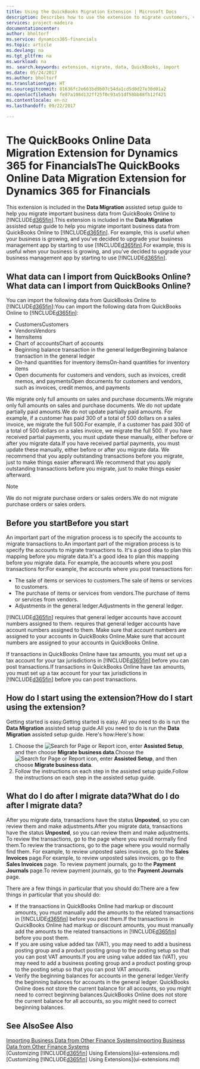 ```yaml
---
title: Using the QuickBooks Migration Extension | Microsoft Docs
description: Describes how to use the extension to migrate customers, vendors, items, and accounts from QuickBooks Online to Financials.
services: project-madeira
documentationcenter: 
author: bholtorf
ms.service: dynamics365-financials
ms.topic: article
ms.devlang: na
ms.tgt_pltfrm: na
ms.workload: na
ms. search.keywords: extension, migrate, data, QuickBooks, import
ms.date: 05/24/2017
ms.author: bholtorf
ms.translationtype: HT
ms.sourcegitcommit: 81636fc2e661bd9b07c54da1cd5d0d27e30d01a2
ms.openlocfilehash: fe87a108d132ff25f0c93a51df58bb88fb12f421
ms.contentlocale: en-nz
ms.lasthandoff: 09/22/2017

---
```


# <a name="the-quickbooks-online-data-migration-extension-for-dynamics-365-for-financials"></a><span data-ttu-id="fc0b2-103">The QuickBooks Online Data Migration Extension for Dynamics 365 for Financials</span><span class="sxs-lookup"><span data-stu-id="fc0b2-103">The QuickBooks Online Data Migration Extension for Dynamics 365 for Financials</span></span>
<span data-ttu-id="fc0b2-104">This extension is included in the **Data Migration** assisted setup guide to help you migrate important business data from QuickBooks Online to [!INCLUDE[d365fin](includes/d365fin_md.md)].</span><span class="sxs-lookup"><span data-stu-id="fc0b2-104">This extension is included in the **Data Migration** assisted setup guide to help you migrate important business data from QuickBooks Online to [!INCLUDE[d365fin](includes/d365fin_md.md)].</span></span> <span data-ttu-id="fc0b2-105">For example, this is useful when your business is growing, and you've decided to upgrade your business management app by starting to use [!INCLUDE[d365fin](includes/d365fin_md.md)].</span><span class="sxs-lookup"><span data-stu-id="fc0b2-105">For example, this is useful when your business is growing, and you've decided to upgrade your business management app by starting to use [!INCLUDE[d365fin](includes/d365fin_md.md)].</span></span>

## <a name="what-data-can-i-import-from-quickbooks-online"></a><span data-ttu-id="fc0b2-106">What data can I import from QuickBooks Online?</span><span class="sxs-lookup"><span data-stu-id="fc0b2-106">What data can I import from QuickBooks Online?</span></span>
<span data-ttu-id="fc0b2-107">You can import the following data from QuickBooks Online to [!INCLUDE[d365fin](includes/d365fin_md.md)]:</span><span class="sxs-lookup"><span data-stu-id="fc0b2-107">You can import the following data from QuickBooks Online to [!INCLUDE[d365fin](includes/d365fin_md.md)]:</span></span>  

* <span data-ttu-id="fc0b2-108">Customers</span><span class="sxs-lookup"><span data-stu-id="fc0b2-108">Customers</span></span>
* <span data-ttu-id="fc0b2-109">Vendors</span><span class="sxs-lookup"><span data-stu-id="fc0b2-109">Vendors</span></span>
* <span data-ttu-id="fc0b2-110">Items</span><span class="sxs-lookup"><span data-stu-id="fc0b2-110">Items</span></span>
* <span data-ttu-id="fc0b2-111">Chart of accounts</span><span class="sxs-lookup"><span data-stu-id="fc0b2-111">Chart of accounts</span></span> 
* <span data-ttu-id="fc0b2-112">Beginning balance transaction in the general ledger</span><span class="sxs-lookup"><span data-stu-id="fc0b2-112">Beginning balance transaction in the general ledger</span></span>
* <span data-ttu-id="fc0b2-113">On-hand quantities for inventory items</span><span class="sxs-lookup"><span data-stu-id="fc0b2-113">On-hand quantities for inventory items</span></span>
* <span data-ttu-id="fc0b2-114">Open documents for customers and vendors, such as invoices, credit memos, and payments</span><span class="sxs-lookup"><span data-stu-id="fc0b2-114">Open documents for customers and vendors, such as invoices, credit memos, and payments</span></span>

<span data-ttu-id="fc0b2-115">We migrate only full amounts on sales and purchase documents.</span><span class="sxs-lookup"><span data-stu-id="fc0b2-115">We migrate only full amounts on sales and purchase documents.</span></span> <span data-ttu-id="fc0b2-116">We do not update partially paid amounts.</span><span class="sxs-lookup"><span data-stu-id="fc0b2-116">We do not update partially paid amounts.</span></span> <span data-ttu-id="fc0b2-117">For example, if a customer has paid 300 of a total of 500 dollars on a sales invoice, we migrate the full 500.</span><span class="sxs-lookup"><span data-stu-id="fc0b2-117">For example, if a customer has paid 300 of a total of 500 dollars on a sales invoice, we migrate the full 500.</span></span> <span data-ttu-id="fc0b2-118">If you have received partial payments, you must update these manually, either before or after you migrate data.</span><span class="sxs-lookup"><span data-stu-id="fc0b2-118">If you have received partial payments, you must update these manually, either before or after you migrate data.</span></span> <span data-ttu-id="fc0b2-119">We recommend that you apply outstanding transactions before you migrate, just to make things easier afterward.</span><span class="sxs-lookup"><span data-stu-id="fc0b2-119">We recommend that you apply outstanding transactions before you migrate, just to make things easier afterward.</span></span>

> [!NOTE]  
>   <span data-ttu-id="fc0b2-120">We do not migrate purchase orders or sales orders.</span><span class="sxs-lookup"><span data-stu-id="fc0b2-120">We do not migrate purchase orders or sales orders.</span></span>

## <a name="before-you-start"></a><span data-ttu-id="fc0b2-121">Before you start</span><span class="sxs-lookup"><span data-stu-id="fc0b2-121">Before you start</span></span>
<span data-ttu-id="fc0b2-122">An important part of the migration process is to specify the accounts to migrate transactions to.</span><span class="sxs-lookup"><span data-stu-id="fc0b2-122">An important part of the migration process is to specify the accounts to migrate transactions to.</span></span> <span data-ttu-id="fc0b2-123">It's a good idea to plan this mapping before you migrate data.</span><span class="sxs-lookup"><span data-stu-id="fc0b2-123">It's a good idea to plan this mapping before you migrate data.</span></span> <span data-ttu-id="fc0b2-124">For example, the accounts where you post transactions for:</span><span class="sxs-lookup"><span data-stu-id="fc0b2-124">For example, the accounts where you post transactions for:</span></span>  
  
* <span data-ttu-id="fc0b2-125">The sale of items or services to customers.</span><span class="sxs-lookup"><span data-stu-id="fc0b2-125">The sale of items or services to customers.</span></span>
* <span data-ttu-id="fc0b2-126">The purchase of items or services from vendors.</span><span class="sxs-lookup"><span data-stu-id="fc0b2-126">The purchase of items or services from vendors.</span></span>  
* <span data-ttu-id="fc0b2-127">Adjustments in the general ledger.</span><span class="sxs-lookup"><span data-stu-id="fc0b2-127">Adjustments in the general ledger.</span></span>  

[!INCLUDE[d365fin](includes/d365fin_md.md)]<span data-ttu-id="fc0b2-128"> requires that general ledger accounts have account numbers assigned to them.</span><span class="sxs-lookup"><span data-stu-id="fc0b2-128"> requires that general ledger accounts have account numbers assigned to them.</span></span> <span data-ttu-id="fc0b2-129">Make sure that account numbers are assigned to your accounts in QuickBooks Online.</span><span class="sxs-lookup"><span data-stu-id="fc0b2-129">Make sure that account numbers are assigned to your accounts in QuickBooks Online.</span></span>

<span data-ttu-id="fc0b2-130">If transactions in QuickBooks Online have tax amounts, you must set up a tax account for your tax jurisdictions in [!INCLUDE[d365fin](includes/d365fin_md.md)] before you can post transactions.</span><span class="sxs-lookup"><span data-stu-id="fc0b2-130">If transactions in QuickBooks Online have tax amounts, you must set up a tax account for your tax jurisdictions in [!INCLUDE[d365fin](includes/d365fin_md.md)] before you can post transactions.</span></span>

## <a name="how-do-i-start-using-the-extension"></a><span data-ttu-id="fc0b2-131">How do I start using the extension?</span><span class="sxs-lookup"><span data-stu-id="fc0b2-131">How do I start using the extension?</span></span>
<span data-ttu-id="fc0b2-132">Getting started is easy.</span><span class="sxs-lookup"><span data-stu-id="fc0b2-132">Getting started is easy.</span></span> <span data-ttu-id="fc0b2-133">All you need to do is run the **Data Migration** assisted setup guide.</span><span class="sxs-lookup"><span data-stu-id="fc0b2-133">All you need to do is run the **Data Migration** assisted setup guide.</span></span> <span data-ttu-id="fc0b2-134">Here's how:</span><span class="sxs-lookup"><span data-stu-id="fc0b2-134">Here's how:</span></span>

1. <span data-ttu-id="fc0b2-135">Choose the ![Search for Page or Report](media/ui-search/search_small.png "Search for Page or Report icon") icon, enter **Assisted Setup**, and then choose **Migrate business data**.</span><span class="sxs-lookup"><span data-stu-id="fc0b2-135">Choose the ![Search for Page or Report](media/ui-search/search_small.png "Search for Page or Report icon") icon, enter **Assisted Setup**, and then choose **Migrate business data**.</span></span>
2. <span data-ttu-id="fc0b2-136">Follow the instructions on each step in the assisted setup guide.</span><span class="sxs-lookup"><span data-stu-id="fc0b2-136">Follow the instructions on each step in the assisted setup guide.</span></span>

## <a name="what-do-i-do-after-i-migrate-data"></a><span data-ttu-id="fc0b2-137">What do I do after I migrate data?</span><span class="sxs-lookup"><span data-stu-id="fc0b2-137">What do I do after I migrate data?</span></span>
<span data-ttu-id="fc0b2-138">After you migrate data, transactions have the status **Unposted**, so you can review them and make adjustments.</span><span class="sxs-lookup"><span data-stu-id="fc0b2-138">After you migrate data, transactions have the status **Unposted**, so you can review them and make adjustments.</span></span> <span data-ttu-id="fc0b2-139">To review the transactions, go to the page where you would normally find them.</span><span class="sxs-lookup"><span data-stu-id="fc0b2-139">To review the transactions, go to the page where you would normally find them.</span></span> <span data-ttu-id="fc0b2-140">For example, to review unposted sales invoices, go to the **Sales Invoices** page.</span><span class="sxs-lookup"><span data-stu-id="fc0b2-140">For example, to review unposted sales invoices, go to the **Sales Invoices** page.</span></span> <span data-ttu-id="fc0b2-141">To review payment journals, go to the **Payment Journals** page.</span><span class="sxs-lookup"><span data-stu-id="fc0b2-141">To review payment journals, go to the **Payment Journals** page.</span></span>   

<span data-ttu-id="fc0b2-142">There are a few things in particular that you should do:</span><span class="sxs-lookup"><span data-stu-id="fc0b2-142">There are a few things in particular that you should do:</span></span>

* <span data-ttu-id="fc0b2-143">If the transactions in QuickBooks Online had markup or discount amounts, you must manually add the amounts to the related transactions in [!INCLUDE[d365fin](includes/d365fin_md.md)] before you post them.</span><span class="sxs-lookup"><span data-stu-id="fc0b2-143">If the transactions in QuickBooks Online had markup or discount amounts, you must manually add the amounts to the related transactions in [!INCLUDE[d365fin](includes/d365fin_md.md)] before you post them.</span></span>
* <span data-ttu-id="fc0b2-144">If you are using value added tax (VAT), you may need to add a business posting group and a product posting group to the posting setup so that you can post VAT amounts.</span><span class="sxs-lookup"><span data-stu-id="fc0b2-144">If you are using value added tax (VAT), you may need to add a business posting group and a product posting group to the posting setup so that you can post VAT amounts.</span></span>
* <span data-ttu-id="fc0b2-145">Verify the beginning balances for accounts in the general ledger.</span><span class="sxs-lookup"><span data-stu-id="fc0b2-145">Verify the beginning balances for accounts in the general ledger.</span></span> <span data-ttu-id="fc0b2-146">QuickBooks Online does not store the current balance for all accounts, so you might need to correct beginning balances.</span><span class="sxs-lookup"><span data-stu-id="fc0b2-146">QuickBooks Online does not store the current balance for all accounts, so you might need to correct beginning balances.</span></span>

## <a name="see-also"></a><span data-ttu-id="fc0b2-147">See Also</span><span class="sxs-lookup"><span data-stu-id="fc0b2-147">See Also</span></span>
[<span data-ttu-id="fc0b2-148">Importing Business Data from Other Finance Systems</span><span class="sxs-lookup"><span data-stu-id="fc0b2-148">Importing Business Data from Other Finance Systems</span></span>](upload-data.md)  
<span data-ttu-id="fc0b2-149">[Customizing [!INCLUDE[d365fin](includes/d365fin_md.md)] Using Extensions](ui-extensions.md)</span><span class="sxs-lookup"><span data-stu-id="fc0b2-149">[Customizing [!INCLUDE[d365fin](includes/d365fin_md.md)] Using Extensions](ui-extensions.md)</span></span>  

